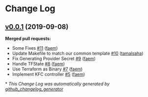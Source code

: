 # Change Log

## [v0.0.1](https://github.com/kubeform/kfc/tree/v0.0.1) (2019-09-08)
**Merged pull requests:**

- Some Fixes [\#11](https://github.com/kubeform/kfc/pull/11) ([faem](https://github.com/faem))
- Update Makefile to match our common template [\#10](https://github.com/kubeform/kfc/pull/10) ([tamalsaha](https://github.com/tamalsaha))
- Fix Generating Provider Secret [\#9](https://github.com/kubeform/kfc/pull/9) ([faem](https://github.com/faem))
- Handle TFState [\#8](https://github.com/kubeform/kfc/pull/8) ([faem](https://github.com/faem))
- Use Terraform as Binary [\#7](https://github.com/kubeform/kfc/pull/7) ([faem](https://github.com/faem))
- Implement KFC controller [\#5](https://github.com/kubeform/kfc/pull/5) ([faem](https://github.com/faem))



\* *This Change Log was automatically generated by [github_changelog_generator](https://github.com/skywinder/Github-Changelog-Generator)*